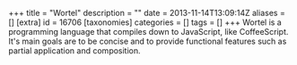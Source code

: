 +++
title = "Wortel"
description = ""
date = 2013-11-14T13:09:14Z
aliases = []
[extra]
id = 16706
[taxonomies]
categories = []
tags = []
+++
Wortel is a programming language that compiles down to JavaScript, like CoffeeScript. It's main goals are to be concise and to provide functional features such as partial application and composition.

